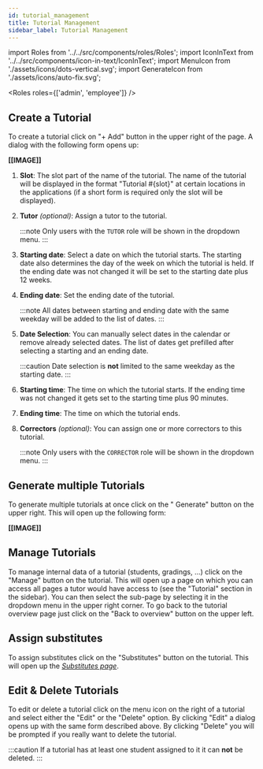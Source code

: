 ```yaml
---
id: tutorial_management
title: Tutorial Management
sidebar_label: Tutorial Management
---
```


import Roles from '../../src/components/roles/Roles';
import IconInText from '../../src/components/icon-in-text/IconInText';
import MenuIcon from './assets/icons/dots-vertical.svg';
import GenerateIcon from './assets/icons/auto-fix.svg';

<Roles roles={['admin', 'employee']} />

## Create a Tutorial

To create a tutorial click on "+ Add" button in the upper right of the page. A dialog with the following form opens up:

<!-- TODO: IMAGE -->

**[[IMAGE]]**

1. **Slot**: The slot part of the name of the tutorial. The name of the tutorial will be displayed in the format "Tutorial #{slot}" at certain locations in the applications (if a short form is required only the slot will be displayed).

1. **Tutor** _(optional)_: Assign a tutor to the tutorial.

   :::note
   Only users with the `TUTOR` role will be shown in the dropdown menu.
   :::

1. **Starting date**: Select a date on which the tutorial starts. The starting date also determines the day of the week on which the tutorial is held. If the ending date was not changed it will be set to the starting date plus 12 weeks.

1. **Ending date**: Set the ending date of the tutorial.

   :::note
   All dates between starting and ending date with the same weekday will be added to the list of dates.
   :::

1. **Date Selection**: You can manually select dates in the calendar or remove already selected dates. The list of dates get prefilled after selecting a starting and an ending date.

   :::caution
   Date selection is **not** limited to the same weekday as the starting date.
   :::

1. **Starting time**: The time on which the tutorial starts. If the ending time was not changed it gets set to the starting time plus 90 minutes.

1. **Ending time**: The time on which the tutorial ends.

1. **Correctors** _(optional)_: You can assign one or more correctors to this tutorial.

   :::note
   Only users with the `CORRECTOR` role will be shown in the dropdown menu.
   :::

## Generate multiple Tutorials

To generate multiple tutorials at once click on the "<IconInText icon={GenerateIcon} /> Generate" button on the upper right. This will open up the following form:

<!-- TODO: IMAGE -->

**[[IMAGE]]**

<!-- TODO: DESC -->

## Manage Tutorials

To manage internal data of a tutorial (students, gradings, ...) click on the "Manage" button on the tutorial. This will open up a page on which you can access all pages a tutor would have access to (see the "Tutorial" section in the sidebar). You can then select the sub-page by selecting it in the dropdown menu in the upper right corner. To go back to the tutorial overview page just click on the "Back to overview" button on the upper left.

## Assign substitutes

To assign substitutes click on the "Substitutes" button on the tutorial. This will open up the [_Substitutes page_](./substitutes).

## Edit & Delete Tutorials

To edit or delete a tutorial click on the menu icon <IconInText icon={MenuIcon} /> on the right of a tutorial and select either the "Edit" or the "Delete" option. By clicking "Edit" a dialog opens up with the same form described above. By clicking "Delete" you will be prompted if you really want to delete the tutorial.

:::caution
If a tutorial has at least one student assigned to it it can **not** be deleted.
:::
